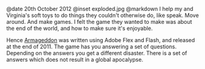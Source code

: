 @date		20th October 2012
@inset		exploded.jpg
@markdown
I help my and Virginia's soft toys to do things they couldn't otherwise do, like speak.  Move around.  And make games.  I felt the game they wanted to make was about the end of the world, and how to make sure it's enjoyable.

Hence [Armageddon](https://www.alofmethbin.com/Games/Armageddon/release/) was written using Adobe Flex and Flash, and released at the end of 2011.  The game has you answering a set of questions.  Depending on the answers you get a different disaster.  There is a set of answers which does not result in a global apocalypse.
